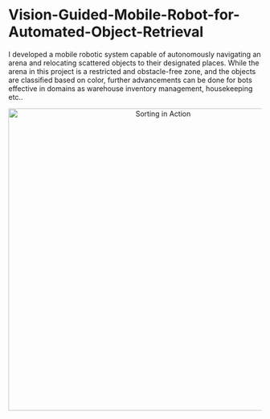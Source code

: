 # Vision-Guided-Mobile-Robot-for-Automated-Object-Retrieval
I developed a mobile robotic system capable of autonomously navigating an arena and relocating scattered objects to their designated places. While the arena in this project is a restricted and obstacle-free zone, and the objects are classified based on color, further advancements can be done for bots effective in domains as warehouse inventory management, housekeeping etc..
<p align="center">
  <a href="https://youtube.com/shorts/S0XBqufj1W8" target="_blank">
    <img src="Demo_gif.gif" alt="Sorting in Action" width="600"/>
  </a>
</p>
